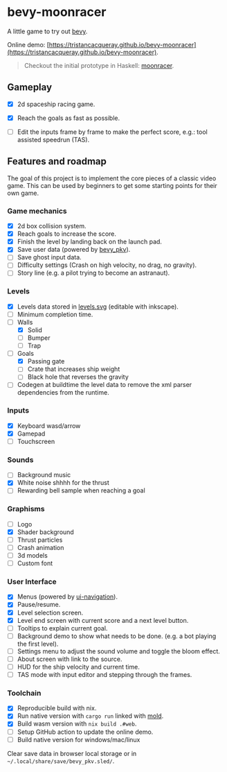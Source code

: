 # bevy-moonracer

A little game to try out [bevy](https://bevyengine.org).

Online demo: [https://tristancacqueray.github.io/bevy-moonracer](https://tristancacqueray.github.io/bevy-moonracer).

> Checkout the initial prototype in Haskell: [moonracer](../moonracer).


## Gameplay

- [x] 2d spaceship racing game.
- [x] Reach the goals as fast as possible.
- [ ] Edit the inputs frame by frame to make the perfect score, e.g.: tool assisted speedrun (TAS).


## Features and roadmap

The goal of this project is to implement the core pieces of a classic video game.
This can be used by beginners to get some starting points for their own game.

### Game mechanics

- [x] 2d box collision system.
- [x] Reach goals to increase the score.
- [x] Finish the level by landing back on the launch pad.
- [x] Save user data (powered by [bevy_pkv](https://github.com/johanhelsing/bevy_pkv)).
- [ ] Save ghost input data.
- [ ] Difficulty settings (Crash on high velocity, no drag, no gravity).
- [ ] Story line (e.g. a pilot trying to become an astranaut).

### Levels

- [x] Levels data stored in [levels.svg](./src/levels.svg) (editable with inkscape).
- [ ] Minimum completion time.
- [ ] Walls
  - [x] Solid
  - [ ] Bumper
  - [ ] Trap
- [ ] Goals
  - [x] Passing gate
  - [ ] Crate that increases ship weight
  - [ ] Black hole that reverses the gravity
- [ ] Codegen at buildtime the level data to remove the xml parser dependencies from the runtime.

### Inputs

- [x] Keyboard wasd/arrow
- [x] Gamepad
- [ ] Touchscreen

### Sounds

- [ ] Background music
- [x] White noise shhhh for the thrust
- [ ] Rewarding bell sample when reaching a goal

### Graphisms

- [ ] Logo
- [x] Shader background
- [ ] Thrust particles
- [ ] Crash animation
- [ ] 3d models
- [ ] Custom font

### User Interface

- [x] Menus (powered by [ui-navigation](https://github.com/nicopap/ui-navigation)).
- [x] Pause/resume.
- [x] Level selection screen.
- [x] Level end screen with current score and a next level button.
- [ ] Tooltips to explain current goal.
- [ ] Background demo to show what needs to be done. (e.g. a bot playing the first level).
- [ ] Settings menu to adjust the sound volume and toggle the bloom effect.
- [ ] About screen with link to the source.
- [ ] HUD for the ship velocity and current time.
- [ ] TAS mode with input editor and stepping through the frames.

### Toolchain

- [x] Reproducible build with nix.
- [x] Run native version with `cargo run` linked with [mold](https://github.com/rui314/mold).
- [x] Build wasm version with `nix build .#web`.
- [ ] Setup GitHub action to update the online demo.
- [ ] Build native version for windows/mac/linux

Clear save data in browser local storage or in `~/.local/share/save/bevy_pkv.sled/`.
